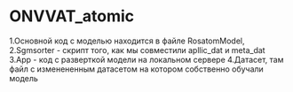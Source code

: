 # ONVVAT_atomic

1.Основной код с моделью находится в файле RosatomModel, 
2.Sgmsorter - скрипт того, как мы совместили apllic_dat и meta_dat 
3.App - код с разверткой модели на локальном сервере
4.Датасет, там файл с изменененным датасетом на котором собственно обучали модель

